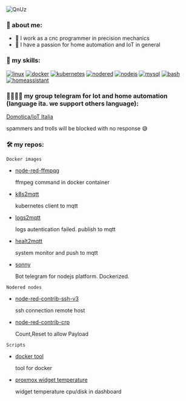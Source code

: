 ![QnUz](https://user-images.githubusercontent.com/68069659/168406298-8e992256-522c-4de3-a403-7cbcc43d728e.gif)



<!--
**william89731/william89731** is a ✨ _special_ ✨ repository because its `README.md` (this file) appears on your GitHub profile.

-->


### 🤔 about me:

- 🔭 I work as a cnc programmer in precision mechanics
- 🥰 I have a passion for home automation and IoT in general

### 🤹 my skills:

  [![linux](https://img.shields.io/badge/linux-magenta)](https://www.linux.org/)
  [![docker](https://img.shields.io/badge/docker-cyano)](https://www.docker.com/)
  [![kubernetes](https://img.shields.io/badge/-kubernetes-blue)](https://kubernetes.io/)
  [![nodered](https://img.shields.io/badge/nodered-red)](https://nodered.org/)
  [![nodejs](https://img.shields.io/badge/nodejs-blue)](https://nodejs.org/en/)
  [![mysql](https://img.shields.io/badge/mysql-9cf)](https://www.mysql.com/)
  [![bash](https://img.shields.io/badge/bash-critical)](https://www.gnu.org/software/bash/)
  [![homeassistant](https://img.shields.io/badge/homeassistant-informational)](https://www.home-assistant.io/)

### 👦🏽👦🏽 my group telegram for Iot and home automation  (language ita. we support others language):

  [Domotica/IoT Italia](https://t.me/domotica_italia) 
  
  spammers and trolls will be blocked with no response 😅

### :hammer_and_wrench: my repos:

```Docker images```

- [node-red-ffmpqg](https://github.com/william89731/node-red-ffmpeg)
  
  ffmpeg command in docker container
  
- [k8s2mqtt](https://github.com/william89731/k8s2mqtt)

  kubernetes client to mqtt
  
- [logs2mqtt](https://github.com/william89731/logs2mqtt)

  logs autentication failed. publish to mqtt
  
- [healt2mqtt](https://github.com/william89731/health2mqtt)

  system monitor and push to mqtt

- [sonny](https://github.com/william89731/sonny)

  Bot telegram for nodejs platform. Dockerized.

```Nodered nodes```

- [node-red-contrib-ssh-v3](https://github.com/william89731/node-red-contrib-ssh-v3)

  ssh connection remote host

- [node-red-contrib-crp](https://github.com/william89731/node-red-contrib-crp)

  Count,Reset to allow Payload

```Scripts```

- [docker tool](https://github.com/william89731/docker-tool)

  tool for docker

- [proxmox widget temperature](https://github.com/william89731/proxmox-widget-temperature)

  widget temperature cpu/disk in dashboard  















